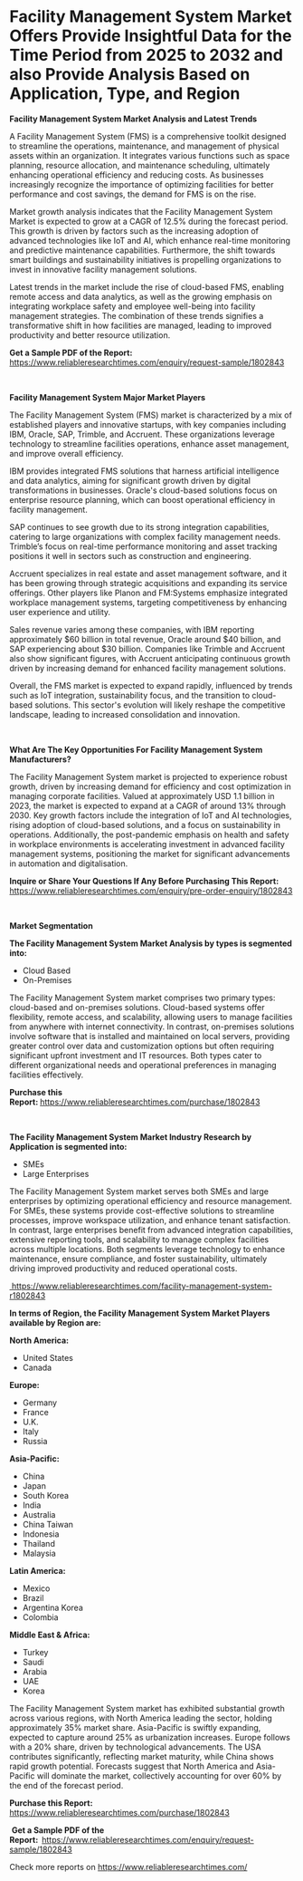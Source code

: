 <p><h1>Facility Management System Market Offers Provide Insightful Data for the Time Period from 2025 to 2032 and also Provide Analysis Based on Application, Type, and Region</h1></p><p><strong>Facility Management System Market Analysis and Latest Trends</strong></p>
<p><p>A Facility Management System (FMS) is a comprehensive toolkit designed to streamline the operations, maintenance, and management of physical assets within an organization. It integrates various functions such as space planning, resource allocation, and maintenance scheduling, ultimately enhancing operational efficiency and reducing costs. As businesses increasingly recognize the importance of optimizing facilities for better performance and cost savings, the demand for FMS is on the rise.</p><p>Market growth analysis indicates that the Facility Management System Market is expected to grow at a CAGR of 12.5% during the forecast period. This growth is driven by factors such as the increasing adoption of advanced technologies like IoT and AI, which enhance real-time monitoring and predictive maintenance capabilities. Furthermore, the shift towards smart buildings and sustainability initiatives is propelling organizations to invest in innovative facility management solutions. </p><p>Latest trends in the market include the rise of cloud-based FMS, enabling remote access and data analytics, as well as the growing emphasis on integrating workplace safety and employee well-being into facility management strategies. The combination of these trends signifies a transformative shift in how facilities are managed, leading to improved productivity and better resource utilization.</p></p>
<p><strong>Get a Sample PDF of the Report:&nbsp;</strong> <a href="https://www.reliableresearchtimes.com/enquiry/request-sample/1802843?utm_campaign=3037&utm_medium=2&utm_source=Github&utm_content=ia&utm_term=10032025&utm_id=facility-management-system">https://www.reliableresearchtimes.com/enquiry/request-sample/1802843</a></p>
<p>&nbsp;</p>
<p><strong>Facility Management System Major Market Players</strong></p>
<p><p>The Facility Management System (FMS) market is characterized by a mix of established players and innovative startups, with key companies including IBM, Oracle, SAP, Trimble, and Accruent. These organizations leverage technology to streamline facilities operations, enhance asset management, and improve overall efficiency.</p><p>IBM provides integrated FMS solutions that harness artificial intelligence and data analytics, aiming for significant growth driven by digital transformations in businesses. Oracle's cloud-based solutions focus on enterprise resource planning, which can boost operational efficiency in facility management.</p><p>SAP continues to see growth due to its strong integration capabilities, catering to large organizations with complex facility management needs. Trimble’s focus on real-time performance monitoring and asset tracking positions it well in sectors such as construction and engineering.</p><p>Accruent specializes in real estate and asset management software, and it has been growing through strategic acquisitions and expanding its service offerings. Other players like Planon and FM:Systems emphasize integrated workplace management systems, targeting competitiveness by enhancing user experience and utility.</p><p>Sales revenue varies among these companies, with IBM reporting approximately $60 billion in total revenue, Oracle around $40 billion, and SAP experiencing about $30 billion. Companies like Trimble and Accruent also show significant figures, with Accruent anticipating continuous growth driven by increasing demand for enhanced facility management solutions.</p><p>Overall, the FMS market is expected to expand rapidly, influenced by trends such as IoT integration, sustainability focus, and the transition to cloud-based solutions. This sector's evolution will likely reshape the competitive landscape, leading to increased consolidation and innovation.</p></p>
<p>&nbsp;</p>
<p><strong>What Are The Key Opportunities For Facility Management System Manufacturers?</strong></p>
<p><p>The Facility Management System market is projected to experience robust growth, driven by increasing demand for efficiency and cost optimization in managing corporate facilities. Valued at approximately USD 1.1 billion in 2023, the market is expected to expand at a CAGR of around 13% through 2030. Key growth factors include the integration of IoT and AI technologies, rising adoption of cloud-based solutions, and a focus on sustainability in operations. Additionally, the post-pandemic emphasis on health and safety in workplace environments is accelerating investment in advanced facility management systems, positioning the market for significant advancements in automation and digitalisation.</p></p>
<p><strong>Inquire or Share Your Questions If Any Before Purchasing This Report:</strong> <a href="https://www.reliableresearchtimes.com/enquiry/pre-order-enquiry/1802843?utm_campaign=3037&utm_medium=2&utm_source=Github&utm_content=ia&utm_term=10032025&utm_id=facility-management-system">https://www.reliableresearchtimes.com/enquiry/pre-order-enquiry/1802843</a></p>
<p>&nbsp;</p>
<p><strong>Market Segmentation</strong></p>
<p><strong>The Facility Management System Market Analysis by types is segmented into:</strong></p>
<p><ul><li>Cloud Based</li><li>On-Premises</li></ul></p>
<p><p>The Facility Management System market comprises two primary types: cloud-based and on-premises solutions. Cloud-based systems offer flexibility, remote access, and scalability, allowing users to manage facilities from anywhere with internet connectivity. In contrast, on-premises solutions involve software that is installed and maintained on local servers, providing greater control over data and customization options but often requiring significant upfront investment and IT resources. Both types cater to different organizational needs and operational preferences in managing facilities effectively.</p></p>
<p><strong>Purchase this Report:&nbsp;</strong><a href="https://www.reliableresearchtimes.com/purchase/1802843?utm_campaign=3037&utm_medium=2&utm_source=Github&utm_content=ia&utm_term=10032025&utm_id=facility-management-system">https://www.reliableresearchtimes.com/purchase/1802843</a></p>
<p>&nbsp;</p>
<p><strong>The Facility Management System Market Industry Research by Application is segmented into:</strong></p>
<p><ul><li>SMEs</li><li>Large Enterprises</li></ul></p>
<p><p>The Facility Management System market serves both SMEs and large enterprises by optimizing operational efficiency and resource management. For SMEs, these systems provide cost-effective solutions to streamline processes, improve workspace utilization, and enhance tenant satisfaction. In contrast, large enterprises benefit from advanced integration capabilities, extensive reporting tools, and scalability to manage complex facilities across multiple locations. Both segments leverage technology to enhance maintenance, ensure compliance, and foster sustainability, ultimately driving improved productivity and reduced operational costs.</p></p>
<p><a href="https://www.reliableresearchtimes.com/facility-management-system-r1802843?utm_campaign=3037&utm_medium=2&utm_source=Github&utm_content=ia&utm_term=10032025&utm_id=facility-management-system">&nbsp;https://www.reliableresearchtimes.com/facility-management-system-r1802843</a></p>
<p><strong>In terms of Region, the Facility Management System Market Players available by Region are:</strong></p>
<p>
    <p> <strong> North America: </strong>
        <ul>
            <li>United States</li>
            <li>Canada</li>
        </ul>
        </p> 
    <p> <strong> Europe: </strong>
        <ul>
            <li>Germany</li>
            <li>France</li>
            <li>U.K.</li>
            <li>Italy</li>
            <li>Russia</li>
        </ul>
        </p> 
    <p> <strong> Asia-Pacific: </strong>
        <ul>
            <li>China</li>
            <li>Japan</li>
            <li>South Korea</li>
            <li>India</li>
            <li>Australia</li>
            <li>China Taiwan</li>
            <li>Indonesia</li>
            <li>Thailand</li>
            <li>Malaysia</li>
        </ul>
        </p> 
    <p> <strong> Latin America: </strong>
        <ul>
            <li>Mexico</li>
            <li>Brazil</li>
            <li>Argentina Korea</li>
            <li>Colombia</li>
        </ul>
        </p> 
    <p> <strong> Middle East & Africa: </strong>
        <ul>
            <li>Turkey</li>
            <li>Saudi</li>
            <li>Arabia</li>
            <li>UAE</li>
            <li>Korea</li>
        </ul>
    </p>
    </p>
<p><p>The Facility Management System market has exhibited substantial growth across various regions, with North America leading the sector, holding approximately 35% market share. Asia-Pacific is swiftly expanding, expected to capture around 25% as urbanization increases. Europe follows with a 20% share, driven by technological advancements. The USA contributes significantly, reflecting market maturity, while China shows rapid growth potential. Forecasts suggest that North America and Asia-Pacific will dominate the market, collectively accounting for over 60% by the end of the forecast period.</p></p>
<p><strong>Purchase this Report: </strong><a href="https://www.reliableresearchtimes.com/purchase/1802843?utm_campaign=3037&utm_medium=2&utm_source=Github&utm_content=ia&utm_term=10032025&utm_id=facility-management-system">https://www.reliableresearchtimes.com/purchase/1802843</a></p>
<p>&nbsp;<strong>Get a Sample PDF of the Report:&nbsp;&nbsp;</strong><a href="https://www.reliableresearchtimes.com/enquiry/request-sample/1802843?utm_campaign=3037&utm_medium=2&utm_source=Github&utm_content=ia&utm_term=10032025&utm_id=facility-management-system">https://www.reliableresearchtimes.com/enquiry/request-sample/1802843</a></p>
<p><strong></strong></p>
<p>Check more reports on <a href="https://www.reliableresearchtimes.com/?utm_campaign=3037&utm_medium=2&utm_source=Github&utm_content=ia&utm_term=10032025&utm_id=facility-management-system">https://www.reliableresearchtimes.com/</a></p>